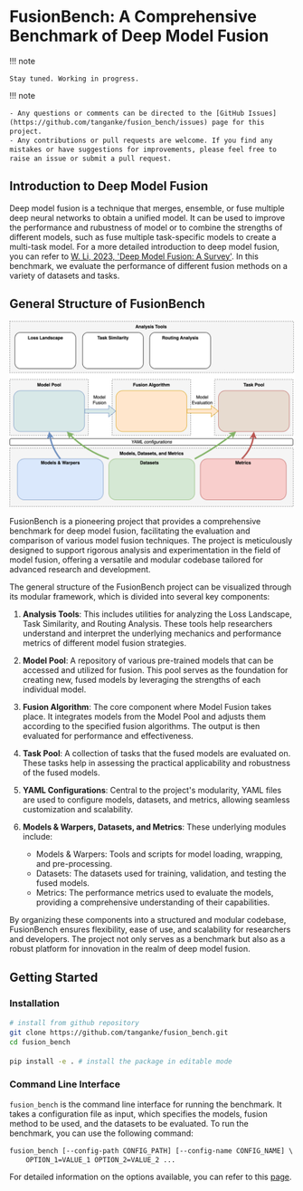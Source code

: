 # FusionBench: A Comprehensive Benchmark of Deep Model Fusion

!!! note
    
    Stay tuned. Working in progress.

!!! note
    
    - Any questions or comments can be directed to the [GitHub Issues](https://github.com/tanganke/fusion_bench/issues) page for this project.
    - Any contributions or pull requests are welcome. If you find any mistakes or have suggestions for improvements, please feel free to raise an issue or submit a pull request.


## Introduction to Deep Model Fusion

Deep model fusion is a technique that merges, ensemble, or fuse multiple deep neural networks to obtain a unified model.
It can be used to improve the performance and rubustness of model or to combine the strengths of different models, such as fuse multiple task-specific models to create a multi-task model.
For a more detailed introduction to deep model fusion, you can refer to [W. Li, 2023, 'Deep Model Fusion: A Survey'](http://arxiv.org/abs/2309.15698).
In this benchmark, we evaluate the performance of different fusion methods on a variety of datasets and tasks.

## General Structure of FusionBench

![alt text](images/framework_of_model_fusion.png)

FusionBench is a pioneering project that provides a comprehensive benchmark for deep model fusion, facilitating the evaluation and comparison of various model fusion techniques. The project is meticulously designed to support rigorous analysis and experimentation in the field of model fusion, offering a versatile and modular codebase tailored for advanced research and development.

The general structure of the FusionBench project can be visualized through its modular framework, which is divided into several key components:

1. **Analysis Tools**: This includes utilities for analyzing the Loss Landscape, Task Similarity, and Routing Analysis. These tools help researchers understand and interpret the underlying mechanics and performance metrics of different model fusion strategies.

2. **Model Pool**: A repository of various pre-trained models that can be accessed and utilized for fusion. This pool serves as the foundation for creating new, fused models by leveraging the strengths of each individual model.

3. **Fusion Algorithm**: The core component where Model Fusion takes place. It integrates models from the Model Pool and adjusts them according to the specified fusion algorithms. The output is then evaluated for performance and effectiveness.

4. **Task Pool**: A collection of tasks that the fused models are evaluated on. These tasks help in assessing the practical applicability and robustness of the fused models.

5. **YAML Configurations**: Central to the project's modularity, YAML files are used to configure models, datasets, and metrics, allowing seamless customization and scalability.

6. **Models & Warpers, Datasets, and Metrics**: These underlying modules include:
      - Models & Warpers: Tools and scripts for model loading, wrapping, and pre-processing.
      - Datasets: The datasets used for training, validation, and testing the fused models.
      - Metrics: The performance metrics used to evaluate the models, providing a comprehensive understanding of their capabilities.

By organizing these components into a structured and modular codebase, FusionBench ensures flexibility, ease of use, and scalability for researchers and developers. The project not only serves as a benchmark but also as a robust platform for innovation in the realm of deep model fusion.

## Getting Started

### Installation

```bash
# install from github repository
git clone https://github.com/tanganke/fusion_bench.git
cd fusion_bench

pip install -e . # install the package in editable mode
```

### Command Line Interface

`fusion_bench` is the command line interface for running the benchmark. 
It takes a configuration file as input, which specifies the models, fusion method to be used, and the datasets to be evaluated. 
To run the benchmark, you can use the following command:

```
fusion_bench [--config-path CONFIG_PATH] [--config-name CONFIG_NAME] \
    OPTION_1=VALUE_1 OPTION_2=VALUE_2 ...
```

For detailed information on the options available, you can refer to this [page](cli/fusion_bench.md).